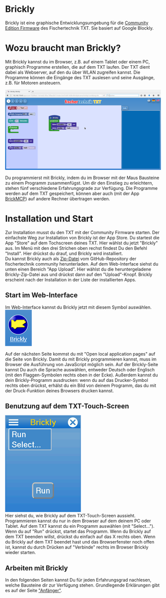 # Brickly

Brickly ist eine graphische Entwicklungsumgebung für die [Community Edition Firmware](http://cfw.ftcommunity.de/ftcommunity-TXT/de/) des Fischertechnik TXT. Sie basiert auf Google Blockly.  

# Wozu braucht man Brickly?  
Mit Brickly kannst du im Browser, z.B. auf einem Tablet oder einem PC, graphisch Programme erstellen, die auf dem TXT laufen. Der TXT dient dabei als Webserver, auf den du über WLAN zugreifen kannst. Die Programme können die Eingänge des TXT auslesen und seine Ausgänge, z.B. für Motoren ansteuern.    

![Brickly im Browser](Screenshot_Brickly.png)

Du programmierst mit Brickly, indem du im Browser mit der Maus Bausteine zu einem Programm zusammenfügst. Um dir den Einstieg zu erleichtern, stehen fünf verschiedene Erfahrungsgrade zur Verfügung. Die Programme werden auf dem TXT gespeichert, können aber auch (mit der App [BrickMCP](https://github.com/ftCommunity/ftcommunity-apps/blob/master/packages/BrickMCP.zip)) auf andere Rechner übertragen werden.  

# Installation und Start  
Zur Installation musst du den TXT mit der Community Firmware starten. Der einfachste Weg zur Installation von Brickly ist der App Store. Du startest die App "Store" auf dem Tochscreen deines TXT. Hier wählst du jetzt "Brickly" aus. Im Menü mit den drei Strichen oben rechst findest Du den Befehl "Install". Hier drückst du drauf, und Brickly wird installiert.  
Du kannst Brickly auch als [Zip-Datei](https://github.com/ftCommunity/ftcommunity-apps/blob/master/packages/brickly.zip) vom GitHub-Repository der fischertechnik community herunterladen. Auf dem Web-Interface siehst du unten einen Bereich "App Upload". Hier wählst du die heruntergeladene Brickly-Zip-Datei aus und drückst dann auf den "Upload"-Knopf. Brickly erscheint nach der Installation in der Liste der installierten Apps.  

## Start im Web-Interface  
Im Web-Interface kannst du Brickly jetzt mit diesem Symbol auswählen.  
![Brickly-Symbol](bricklysymbol.png)

Auf der nächsten Seite kommst du mit "Open local application pages" auf die Seite von Brickly. Damit du mit Brickly programmieren kannst, muss im Browser die Ausführung von JavaScript möglich sein. Auf der Brickly-Seite kannst Du auch die Sprache auswählen, entweder Deutsch oder Englisch (mit den Flaggen-Symbolen rechts oben in der Ecke). Außerdem kannst du dein Brickly-Programm ausdrucken: wenn du auf das Drucker-Symbol rechts oben drückst, erhälst du ein Bild von deinem Programm, das du mit der Druck-Funktion deines Browsers drucken kannst.  

## Benutzung auf dem TXT-Touch-Screen  
![TXT: Brickly](TXT_Brickly.png)  
Hier siehst du, wie Brickly auf dem TXT-Touch-Screen aussieht. Programmieren kannst du nur in dem Browser auf dem deinem PC oder Tablet. Auf dem TXT kannst du ein Programm auswählen (mit "Select..."). Wenn du auf "Run" drückst, startet das Programm. Wenn du Brickly auf dem TXT beenden willst, drückst du einfach auf das X rechts oben. Wenn du Brickly auf dem TXT beendet hast und das Browserfenster noch offen ist, kannst du durch Drücken auf "Verbinde" rechts im Browser Brickly wieder starten.    

## Arbeiten mit Brickly  
In den folgenden Seiten kannst Du für jeden Erfahrungsgrad nachlesen, welche Bausteine dir zur Verfügung stehen. Grundlegende Erklärungen gibt es auf der Seite ["Anfänger"](level-1.md).  
